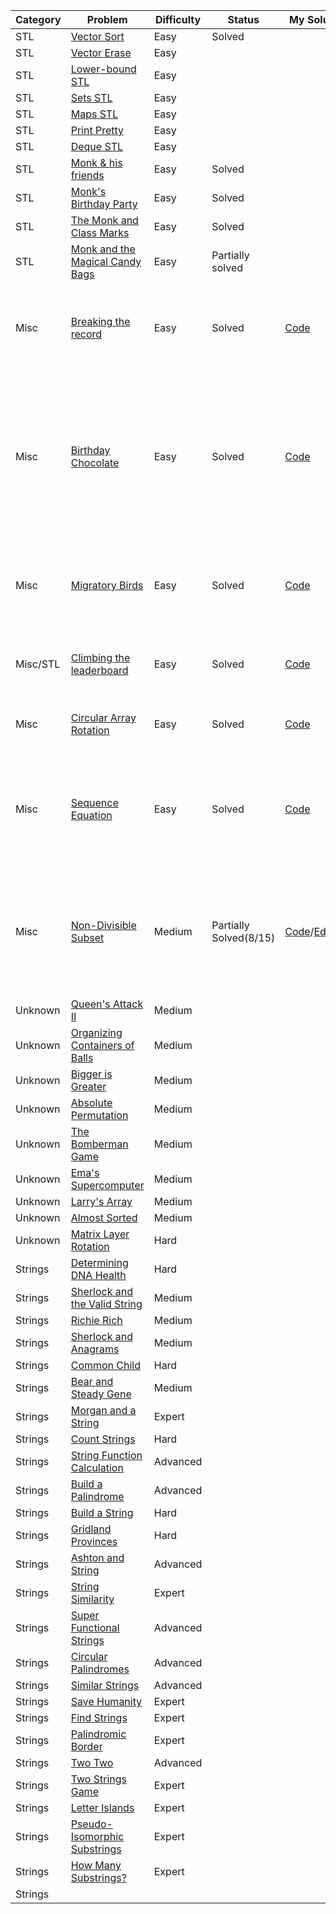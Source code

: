 |Category|Problem|Difficulty|Status|My Solution|Notes(if any)|
|--------|-------|----------|------|-----------|-------------|
|STL|[Vector Sort](https://www.hackerrank.com/challenges/vector-sort)|Easy|Solved||None|
|STL|[Vector Erase](https://www.hackerrank.com/challenges/vector-erase)|Easy||||
|STL|[Lower-bound STL](https://www.hackerrank.com/challenges/cpp-lower-bound)|Easy||||
|STL|[Sets STL](https://www.hackerrank.com/challenges/cpp-sets)|Easy||||
|STL|[Maps STL](https://www.hackerrank.com/challenges/cpp-maps)|Easy||||
|STL|[Print Pretty](https://www.hackerrank.com/challenges/prettyprint)|Easy||||
|STL|[Deque STL](https://www.hackerrank.com/challenges/deque-stl)|Easy||||
|STL|[Monk & his friends](https://www.hackerearth.com/practice/data-structures/trees/binary-search-tree/practice-problems/algorithm/monk-and-his-friends/)|Easy|Solved|||
|STL|[Monk's Birthday Party](https://www.hackerearth.com/problem/algorithm/monks-birthday-party/)|Easy|Solved|||
|STL|[The Monk and Class Marks](https://www.hackerearth.com/problem/algorithm/the-monk-and-class-marks/)|Easy|Solved|||
|STL|[Monk and the Magical Candy Bags](https://www.hackerearth.com/practice/data-structures/trees/heapspriority-queues/practice-problems/algorithm/monk-and-the-magical-candy-bags/)|Easy|Partially solved|||
|Misc|[Breaking the record](https://www.hackerrank.com/challenges/breaking-best-and-worst-records)|Easy|Solved|[Code](https://github.com/pritishmishra/takeaways/blob/master/codefiles/misc.cpp)|Solving random easy problem to get the hang of using STL to solve problems.|
|Misc|[Birthday Chocolate](https://www.hackerrank.com/challenges/the-birthday-bar)|Easy|Solved|[Code](https://github.com/pritishmishra/takeaways/blob/master/codefiles/misc2.cpp)|Solving random easy problem to get the hang of using STL to solve problems. *Confirmed that the solution posted by me is correct as per the editorial.*|
|Misc|[Migratory Birds](https://www.hackerrank.com/challenges/migratory-birds)|Easy|Solved|[Code](https://github.com/pritishmishra/takeaways/blob/master/codefiles/misc3.cpp)|Solving random easy problem to get the hang of using STL to solve problems.|
|Misc/STL|[Climbing the leaderboard](https://www.hackerrank.com/challenges/climbing-the-leaderboard)|Easy|Solved|[Code](https://github.com/pritishmishra/takeaways/blob/master/codefiles/misc4.cpp)|Excellent problem to check and understand the usage of set.|
|Misc|[Circular Array Rotation](https://www.hackerrank.com/challenges/circular-array-rotation)|Easy|Solved|[Code](https://github.com/pritishmishra/takeaways/blob/master/codefiles/misc5.cpp)|Implementation of Circular array rotation using vector.|
|Misc|[Sequence Equation](https://www.hackerrank.com/challenges/permutation-equation)|Easy|Solved|[Code](https://github.com/pritishmishra/takeaways/blob/master/codefiles/misc6.cpp)|If you need to find the index of an element in an operation, use find algo on vector. (set.find() doesn't help much!)|
|Misc|[Non-Divisible Subset](https://www.hackerrank.com/challenges/non-divisible-subset)|Medium|Partially Solved(8/15)|[Code](https://github.com/pritishmishra/takeaways/blob/master/codefiles/misc7.cpp)/[Editorial](https://github.com/pritishmishra/takeaways/blob/master/codefiles/editorial.cpp)|2 points: I missed out on one edge-case(even number), the implementation in editorial was very precise, mine was lengthy.|
|Unknown|[Queen's Attack II](https://www.hackerrank.com/challenges/queens-attack-2)|Medium||||
|Unknown|[Organizing Containers of Balls](https://www.hackerrank.com/challenges/organizing-containers-of-balls)|Medium||||
|Unknown|[Bigger is Greater](https://www.hackerrank.com/challenges/bigger-is-greater)|Medium||||
|Unknown|[Absolute Permutation](https://www.hackerrank.com/challenges/absolute-permutation)|Medium||||
|Unknown|[The Bomberman Game](https://www.hackerrank.com/challenges/bomber-man)|Medium||||
|Unknown|[Ema's Supercomputer](https://www.hackerrank.com/challenges/two-pluses)|Medium||||
|Unknown|[Larry's Array](https://www.hackerrank.com/challenges/larrys-array)|Medium||||
|Unknown|[Almost Sorted](https://www.hackerrank.com/challenges/almost-sorted)|Medium||||
|Unknown|[Matrix Layer Rotation](https://www.hackerrank.com/challenges/matrix-rotation-algo)|Hard||||
|Strings|[Determining DNA Health](https://www.hackerrank.com/challenges/determining-dna-health)|Hard||||
|Strings|[Sherlock and the Valid String](https://www.hackerrank.com/challenges/sherlock-and-valid-string)|Medium||||
|Strings|[Richie Rich](https://www.hackerrank.com/challenges/richie-rich)|Medium||||
|Strings|[Sherlock and Anagrams](https://www.hackerrank.com/challenges/sherlock-and-anagrams)|Medium||||
|Strings|[Common Child](https://www.hackerrank.com/challenges/common-child)|Hard||||
|Strings|[Bear and Steady Gene](https://www.hackerrank.com/challenges/bear-and-steady-gene)|Medium||||
|Strings|[Morgan and a String](https://www.hackerrank.com/challenges/morgan-and-a-string)|Expert||||
|Strings|[Count Strings](https://www.hackerrank.com/challenges/count-strings)|Hard||||
|Strings|[String Function Calculation](https://www.hackerrank.com/challenges/string-function-calculation)|Advanced||||
|Strings|[Build a Palindrome](https://www.hackerrank.com/challenges/challenging-palindromes)|Advanced||||
|Strings|[Build a String](https://www.hackerrank.com/challenges/build-a-string)|Hard||||
|Strings|[Gridland Provinces](https://www.hackerrank.com/challenges/gridland-provinces)|Hard||||
|Strings|[Ashton and String](https://www.hackerrank.com/challenges/ashton-and-string)|Advanced||||
|Strings|[String Similarity](https://www.hackerrank.com/challenges/string-similarity)|Expert||||
|Strings|[Super Functional Strings](https://www.hackerrank.com/challenges/super-functional-strings)|Advanced||||
|Strings|[Circular Palindromes](https://www.hackerrank.com/challenges/circular-palindromes)|Advanced||||
|Strings|[Similar Strings](https://www.hackerrank.com/challenges/similar-strings)|Advanced||||
|Strings|[Save Humanity](https://www.hackerrank.com/challenges/save-humanity)|Expert||||
|Strings|[Find Strings](https://www.hackerrank.com/challenges/find-strings)|Expert||||
|Strings|[Palindromic Border](https://www.hackerrank.com/challenges/palindromic-border)|Expert||||
|Strings|[Two Two](https://www.hackerrank.com/challenges/two-two)|Advanced||||
|Strings|[Two Strings Game](https://www.hackerrank.com/challenges/two-strings-game)|Expert||||
|Strings|[Letter Islands](https://www.hackerrank.com/challenges/letter-islands)|Expert||||
|Strings|[Pseudo-Isomorphic Substrings](https://www.hackerrank.com/challenges/pseudo-isomorphic-substrings)|Expert||||
|Strings|[How Many Substrings?](https://www.hackerrank.com/challenges/how-many-substrings)|Expert||||
|Strings||||||

